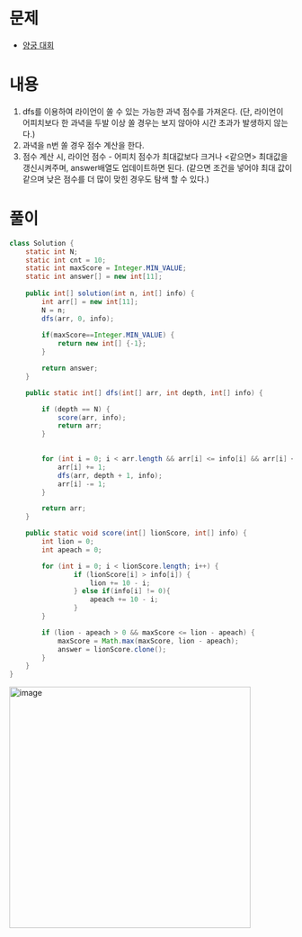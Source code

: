 # 문제
- [양궁 대회](https://school.programmers.co.kr/learn/courses/30/lessons/92342)


# 내용
1. dfs를 이용하여 라이언이 쏠 수 있는 가능한 과녁 점수를 가져온다. (단, 라이언이 어피치보다 한 과녁을 두발 이상 쏠 경우는 보지 않아야 시간 초과가 발생하지 않는다.)
2. 과녁을 n번 쏠 경우 점수 계산을 한다.
3. 점수 계산 시, 라이언 점수 - 어피치 점수가 최대값보다 크거나 <같으면> 최대값을 갱신시켜주며, answer배열도 업데이트하면 된다. (같으면 조건을 넣어야 최대 값이 같으며 낮은 점수를 더 많이 맞힌 경우도 탐색 할 수 있다.)

# 풀이
```java
class Solution {
    static int N;
	static int cnt = 10;
	static int maxScore = Integer.MIN_VALUE;
	static int answer[] = new int[11];
    
    public int[] solution(int n, int[] info) {
        int arr[] = new int[11];
        N = n;
        dfs(arr, 0, info);
        
        if(maxScore==Integer.MIN_VALUE) {
        	return new int[] {-1};
        }

		return answer;
    }

    public static int[] dfs(int[] arr, int depth, int[] info) {

		if (depth == N) {
			score(arr, info);
			return arr;
		}
        

		for (int i = 0; i < arr.length && arr[i] <= info[i] && arr[i] <= N; i++) {
			arr[i] += 1;
			dfs(arr, depth + 1, info);
			arr[i] -= 1;
		}

		return arr;
	}

	public static void score(int[] lionScore, int[] info) {
		int lion = 0;
		int apeach = 0;

		for (int i = 0; i < lionScore.length; i++) {
				if (lionScore[i] > info[i]) {
					lion += 10 - i;
				} else if(info[i] != 0){
					apeach += 10 - i;
				}
		}

		if (lion - apeach > 0 && maxScore <= lion - apeach) {
			maxScore = Math.max(maxScore, lion - apeach);
			answer = lionScore.clone();
		}
	}
}
```

<img width="429" alt="image" src="https://github.com/v-studies/algorithm/assets/70589857/3bc74ded-e7e7-44f4-b103-6baeb3e893b3">

